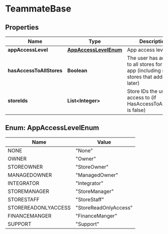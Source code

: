 
# TeammateBase

## Properties
Name | Type | Description | Notes
------------ | ------------- | ------------- | -------------
**appAccessLevel** | [**AppAccessLevelEnum**](#AppAccessLevelEnum) | App access level |  [optional]
**hasAccessToAllStores** | **Boolean** | The user has access to all stores for the app (including new stores that added later) |  [optional]
**storeIds** | **List&lt;Integer&gt;** | Store IDs the user has access to (if HasAccessToAllStores is false) |  [optional]


<a name="AppAccessLevelEnum"></a>
## Enum: AppAccessLevelEnum
Name | Value
---- | -----
NONE | &quot;None&quot;
OWNER | &quot;Owner&quot;
STOREOWNER | &quot;StoreOwner&quot;
MANAGEDOWNER | &quot;ManagedOwner&quot;
INTEGRATOR | &quot;Integrator&quot;
STOREMANAGER | &quot;StoreManager&quot;
STORESTAFF | &quot;StoreStaff&quot;
STOREREADONLYACCESS | &quot;StoreReadOnlyAccess&quot;
FINANCEMANGER | &quot;FinanceManger&quot;
SUPPORT | &quot;Support&quot;



